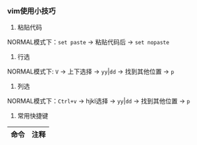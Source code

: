 ### vim使用小技巧

1. 粘贴代码

  NORMAL模式下：`set paste` -> 粘贴代码后 -> `set nopaste`

1. 行选

  NORMAL模式下: `V` -> 上下选择 -> `yy`|`dd` -> 找到其他位置 -> `p`

1. 列选

  NORMAL模式下：`Ctrl+v` -> hjkl选择 -> `yy`|`dd` -> 找到其他位置 -> `p`

1. 常用快捷键

|命令|注释|
|----|----|
